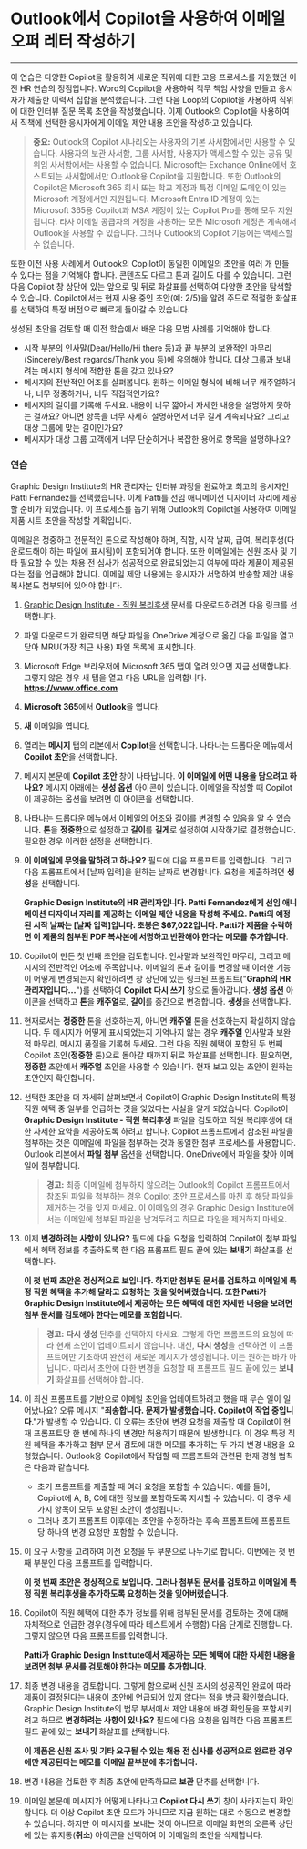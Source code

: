 # Outlook에서 Copilot을 사용하여 이메일 오퍼 레터 작성하기
---
이 연습은 다양한 Copilot을 활용하여 새로운 직위에 대한 고용 프로세스를 지원했던 이전 HR 연습의 정점입니다. Word의 Copilot을 사용하여 직무 책임 사양을 만들고 응시자가 제출한 이력서 집합을 분석했습니다. 그런 다음 Loop의 Copilot을 사용하여 직위에 대한 인터뷰 질문 목록 초안을 작성했습니다. 이제 Outlook의 Copilot을 사용하여 새 직책에 선택한 응시자에게 이메일 제안 내용 초안을 작성하고 있습니다.

> **중요:** Outlook의 Copilot 시나리오는 사용자의 기본 사서함에서만 사용할 수 있습니다. 사용자의 보관 사서함, 그룹 사서함, 사용자가 액세스할 수 있는 공유 및 위임 사서함에서는 사용할 수 없습니다. Microsoft는 Exchange Online에서 호스트되는 사서함에서만 Outlook용 Copilot을 지원합니다. 또한 Outlook의 Copilot은 Microsoft 365 회사 또는 학교 계정과 특정 이메일 도메인이 있는 Microsoft 계정에서만 지원됩니다. Microsoft Entra ID 계정이 있는 Microsoft 365용 Copilot과 MSA 계정이 있는 Copilot Pro를 통해 모두 지원됩니다. 타사 이메일 공급자의 계정을 사용하는 모든 Microsoft 계정은 계속해서 Outlook을 사용할 수 있습니다. 그러나 Outlook의 Copilot 기능에는 액세스할 수 없습니다.

또한 이전 사용 사례에서 Outlook의 Copilot이 동일한 이메일의 초안을 여러 개 만들 수 있다는 점을 기억해야 합니다. 콘텐츠도 다르고 톤과 길이도 다를 수 있습니다. 그런 다음 Copilot 창 상단에 있는 앞으로 및 뒤로 화살표를 선택하여 다양한 초안을 탐색할 수 있습니다. Copilot에서는 현재 사용 중인 초안(예: 2/5)을 알려 주므로 적절한 화살표를 선택하여 특정 버전으로 빠르게 돌아갈 수 있습니다.

생성된 초안을 검토할 때 이전 학습에서 배운 다음 모범 사례를 기억해야 합니다.

 -  시작 부분의 인사말(Dear/Hello/Hi there 등)과 끝 부분의 보완적인 마무리(Sincerely/Best regards/Thank you 등)에 유의해야 합니다. 대상 그룹과 보내려는 메시지 형식에 적합한 톤을 갖고 있나요?
 -  메시지의 전반적인 어조를 살펴봅니다. 원하는 이메일 형식에 비해 너무 캐주얼하거나, 너무 정중하거나, 너무 직접적인가요?
 -  메시지의 길이를 기록해 두세요. 내용이 너무 짧아서 자세한 내용을 설명하지 못하는 걸까요? 아니면 항목을 너무 자세히 설명하면서 너무 길게 계속되나요? 그리고 대상 그룹에 맞는 길이인가요?
 -  메시지가 대상 그룹 고객에게 너무 단순하거나 복잡한 용어로 항목을 설명하나요?

### 연습

Graphic Design Institute의 HR 관리자는 인터뷰 과정을 완료하고 최고의 응시자인 Patti Fernandez를 선택했습니다. 이제 Patti를 선임 애니메이션 디자이너 자리에 제공할 준비가 되었습니다. 이 프로세스를 돕기 위해 Outlook의 Copilot을 사용하여 이메일 제품 시트 초안을 작성할 계획입니다.

이메일은 정중하고 전문적인 톤으로 작성해야 하며, 직함, 시작 날짜, 급여, 복리후생(다운로드해야 하는 파일에 표시됨)이 포함되어야 합니다. 또한 이메일에는 신원 조사 및 기타 필요할 수 있는 채용 전 심사가 성공적으로 완료되었는지 여부에 따라 제품이 제공된다는 점을 언급해야 합니다. 이메일 제안 내용에는 응시자가 서명하여 반송할 제안 내용 복사본도 첨부되어 있어야 합니다.

1.  [Graphic Design Institute - 직원 복리후생](https://edxinteractivepage.blob.core.windows.net/ms-4004/Graphic%20Design%20Institute%20-%20Employee%20benefits.docx) 문서를 다운로드하려면 다음 링크를 선택합니다.
2.  파일 다운로드가 완료되면 해당 파일을 OneDrive 계정으로 옮긴 다음 파일을 열고 닫아 MRU(가장 최근 사용) 파일 목록에 표시합니다.
3.  Microsoft Edge 브라우저에 Microsoft 365 탭이 열려 있으면 지금 선택합니다. 그렇지 않은 경우 새 탭을 열고 다음 URL을 입력합니다. **https://www.office.com** 
4.  **Microsoft 365**에서 **Outlook**을 엽니다.
5.  **새** 이메일을 엽니다.
6.  열리는 **메시지** 탭의 리본에서 **Copilot**을 선택합니다. 나타나는 드롭다운 메뉴에서 **Copilot 초안**을 선택합니다.
7.  메시지 본문에 **Copilot 초안** 창이 나타납니다. **이 이메일에 어떤 내용을 담으려고 하나요?** 메시지 아래에는 **생성 옵션** 아이콘이 있습니다. 이메일을 작성할 때 Copilot이 제공하는 옵션을 보려면 이 아이콘을 선택합니다.
8.  나타나는 드롭다운 메뉴에서 이메일의 어조와 길이를 변경할 수 있음을 알 수 있습니다. **톤**을 **정중한**으로 설정하고 **길이**를 **길게**로 설정하여 시작하기로 결정했습니다. 필요한 경우 이러한 설정을 선택합니다.
9.  **이 이메일에 무엇을 말하려고 하나요?** 필드에 다음 프롬프트를 입력합니다. 그리고 다음 프롬프트에서 \[날짜 입력\]을 원하는 날짜로 변경합니다. 요청을 제출하려면 **생성**을 선택합니다.
    
    **Graphic Design Institute의 HR 관리자입니다. Patti Fernandez에게 선임 애니메이션 디자이너 자리를 제공하는 이메일 제안 내용을 작성해 주세요. Patti의 예정된 시작 날짜는 \[날짜 입력\]입니다. 초봉은 $67,022입니다. Patti가 제품을 수락하면 이 제품의 첨부된 PDF 복사본에 서명하고 반환해야 한다는 메모를 추가합니다**.
10. Copilot이 만든 첫 번째 초안을 검토합니다. 인사말과 보완적인 마무리, 그리고 메시지의 전반적인 어조에 주목합니다. 이메일의 톤과 길이를 변경할 때 이러한 기능이 어떻게 변경되는지 확인하려면 창 상단에 있는 링크된 프롬프트("**Graph의 HR 관리자입니다...**")를 선택하여 **Copilot 다시 쓰기** 창으로 돌아갑니다. **생성 옵션** 아이콘을 선택하고 **톤**을 **캐주얼**로, **길이**를 중간으로 변경합니다. **생성**을 선택합니다.
11. 현재로서는 **정중한** 톤을 선호하는지, 아니면 **캐주얼** 톤을 선호하는지 확실하지 않습니다. 두 메시지가 어떻게 표시되었는지 기억나지 않는 경우 **캐주얼** 인사말과 보완적 마무리, 메시지 품질을 기록해 두세요. 그런 다음 직원 혜택이 포함된 두 번째 Copilot 초안(**정중한** 톤)으로 돌아갈 때까지 뒤로 화살표를 선택합니다. 필요하면, **정중한** 초안에서 **캐주얼** 초안을 사용할 수 있습니다. 현재 보고 있는 초안이 원하는 초안인지 확인합니다.
12. 선택한 초안을 더 자세히 살펴보면서 Copilot이 Graphic Design Institute의 특정 직원 혜택 중 일부를 언급하는 것을 잊었다는 사실을 알게 되었습니다. Copilot이 **Graphic Design Institute - 직원 복리후생** 파일을 검토하고 직원 복리후생에 대한 자세한 요약을 제공하도록 하려고 합니다. Copilot 프롬프트에서 참조된 파일을 첨부하는 것은 이메일에 파일을 첨부하는 것과 동일한 첨부 프로세스를 사용합니다. Outlook 리본에서 **파일 첨부** 옵션을 선택합니다. OneDrive에서 파일을 찾아 이메일에 첨부합니다.

    > **경고:** 최종 이메일에 첨부하지 않으려는 Outlook의 Copilot 프롬프트에서 참조된 파일을 첨부하는 경우 Copilot 초안 프로세스를 마친 후 해당 파일을 제거하는 것을 잊지 마세요. 이 이메일의 경우 Graphic Design Institute에서는 이메일에 첨부된 파일을 남겨두려고 하므로 파일을 제거하지 마세요.
    
14. 이제 **변경하려는 사항이 있나요?** 필드에 다음 요청을 입력하여 Copilot이 첨부 파일에서 혜택 정보를 추출하도록 한 다음 프롬프트 필드 끝에 있는 **보내기** 화살표를 선택합니다.
    
    **이 첫 번째 초안은 정상적으로 보입니다. 하지만 첨부된 문서를 검토하고 이메일에 특정 직원 혜택을 추가해 달라고 요청하는 것을 잊어버렸습니다. 또한 Patti가 Graphic Design Institute에서 제공하는 모든 혜택에 대한 자세한 내용을 보려면 첨부 문서를 검토해야 한다는 메모를 포함합니다**.
    
    > **경고:** **다시 생성** 단추를 선택하지 마세요. 그렇게 하면 프롬프트의 요청에 따라 현재 초안이 업데이트되지 않습니다. 대신, **다시 생성**을 선택하면 이 프롬프트에만 기초하여 완전히 새로운 메시지가 생성됩니다. 이는 원하는 바가 아닙니다. 따라서 초안에 대한 변경을 요청할 때 프롬프트 필드 끝에 있는 **보내기** 화살표를 선택해야 합니다.
14. 이 최신 프롬프트를 기반으로 이메일 초안을 업데이트하려고 했을 때 무슨 일이 일어났나요? 오류 메시지 "**죄송합니다. 문제가 발생했습니다. Copilot이 작업 중입니다**."가 발생할 수 있습니다. 이 오류는 초안에 변경 요청을 제출할 때 Copilot이 현재 프롬프트당 한 번에 하나의 변경만 허용하기 때문에 발생합니다. 이 경우 특정 직원 혜택을 추가하고 첨부 문서 검토에 대한 메모를 추가하는 두 가지 변경 내용을 요청했습니다. Outlook용 Copilot에서 작업할 때 프롬프트와 관련된 현재 경험 법칙은 다음과 같습니다.
     -  초기 프롬프트를 제출할 때 여러 요청을 포함할 수 있습니다. 예를 들어, Copilot에 A, B, C에 대한 정보를 포함하도록 지시할 수 있습니다. 이 경우 세 가지 항목이 모두 포함된 초안이 생성됩니다.
     -  그러나 초기 프롬프트 이후에는 초안을 수정하라는 후속 프롬프트에 프롬프트당 하나의 변경 요청만 포함할 수 있습니다.
15. 이 요구 사항을 고려하여 이전 요청을 두 부분으로 나누기로 합니다. 이번에는 첫 번째 부분인 다음 프롬프트를 입력합니다.
    
    **이 첫 번째 초안은 정상적으로 보입니다. 그러나 첨부된 문서를 검토하고 이메일에 특정 직원 복리후생을 추가하도록 요청하는 것을 잊어버렸습니다**.
16. Copilot이 직원 혜택에 대한 추가 정보를 위해 첨부된 문서를 검토하는 것에 대해 자체적으로 언급한 경우(경우에 따라 테스트에서 수행함) 다음 단계로 진행합니다. 그렇지 않으면 다음 프롬프트를 입력합니다.
    
    **Patti가 Graphic Design Institute에서 제공하는 모든 혜택에 대한 자세한 내용을 보려면 첨부 문서를 검토해야 한다는 메모를 추가합니다**.
17. 최종 변경 내용을 검토합니다. 그렇게 함으로써 신원 조사의 성공적인 완료에 따라 제품이 결정된다는 내용이 초안에 언급되어 있지 않다는 점을 방금 확인했습니다. Graphic Design Institute의 법무 부서에서 제안 내용에 배경 확인문을 포함시키려고 하므로 **변경하려는 사항이 있나요?** 필드에 다음 요청을 입력한 다음 프롬프트 필드 끝에 있는 **보내기** 화살표를 선택합니다.
    
    **이 제품은 신원 조사 및 기타 요구될 수 있는 채용 전 심사를 성공적으로 완료한 경우에만 제공된다는 메모를 이메일 끝부분에 추가합니다.**
18. 변경 내용을 검토한 후 최종 초안에 만족하므로 **보관** 단추를 선택합니다.<br>
19. 이메일 본문에 메시지가 어떻게 나타나고 **Copilot 다시 쓰기** 창이 사라지는지 확인합니다. 더 이상 Copilot 초안 모드가 아니므로 지금 원하는 대로 수동으로 변경할 수 있습니다. 하지만 이 메시지를 보내는 것이 아니므로 이메일 화면의 오른쪽 상단에 있는 휴지통(**취소**) 아이콘을 선택하여 이 이메일의 초안을 삭제합니다.
